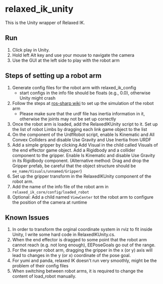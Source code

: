 # relaxed_ik_unity

This is the Unity wrapper of Relaxed IK.

## Run
1. Click play in Unity.
2. Hold left Alt key and use your mouse to navigate the camera
3. Use the GUI at the left side to play with the robot arm

## Steps of setting up a robot arm
1. Generate config files for the robot arm with relaxed_ik_config
   + start configs in the info file should be floats (e.g., 0.0), otherwise Unity might crash
2. Follow the steps at [ros-sharp wiki](https://github.com/siemens/ros-sharp/wiki/User_App_NoROS_ImportURDFOnWindows) to set up the simulation of the robot arm
   + Please make sure that the urdf file has inertia information in it, otherwise the joints may not be set up correctly 
3. Once the robot arm is loaded, add the RelaxedIKUnity script to it. Set up the list of robot Limbs by dragging each link game object to the list
4. On the component of the UrdfRobot script, enable Is Kinematic and All Convex Colliders and disable Use Gravity and Use Inertia from URDF
5. Add a simple gripper by clicking Add Visual in the child called Visuals of the end effector game object. Add a Rigidbody and a collider component to the gripper. Enable Is Kinematic and disable Use Gravity in its Rigidbody component. (Alternative method: Drag and drop the Gripper prefab, be careful that the object structure should be `ee_name/Visuals/unnamed/Gripper`)
6. Set up the gripper transform in the RelaxedIKUnity component of the robot arm.
7. Add the name of the info file of the robot arm in `relaxed_ik_core/config/loaded_robot`
8. Optional: Add a child named `ViewCenter` tot the robot arm to configure the position of the camera at runtime

## Known Issues
1. In order to transform the orginal coordinate system in rviz to fit inside Unity, I write some hard code in RelaxedIKUnity.cs.
2. When the end effector is dragged to some point that the robot arm cannot reach (e.g. not long enough), EEPoseGoals go out of the range.
3. For the sawyer robot arm, dragging the gripper in the x (or y) axis will lead to changes in the y (or x) coordinate of the pose goal.
4. For yumi and panda, relaxed IK doesn't run very smoothly, might be the problem of their config files
5. When switching between robot arms, it is required to change the content of load_robot manually.

